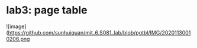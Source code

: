 # lab3: page table
![image](https://github.com/sunhuiquan/mit_6.S081_lab/blob/pgtbl/IMG/20201130010206.png
